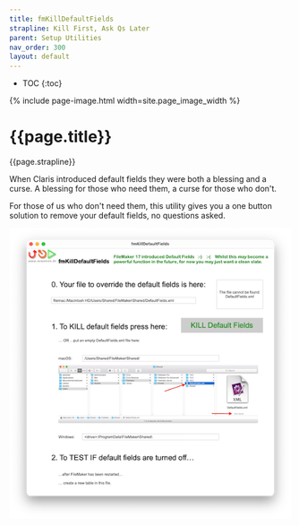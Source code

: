 ```yaml
---
title: fmKillDefaultFields
strapline: Kill First, Ask Qs Later
parent: Setup Utilities
nav_order: 300
layout: default
---
```

- TOC
{:toc}

{% include page-image.html width=site.page_image_width %}

# {{page.title}}

{{page.strapline}}

When Claris introduced default fields they were both a blessing and a curse. A blessing for those who need them, a curse for those who don't.

For those of us who don't need them, this utility gives you a one button solution to remove your default fields, no questions asked.

![fmKillDefaultFields Screenshot](/assets/images/fmkilldefaultfields-screenshot.png)